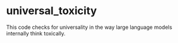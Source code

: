 # universal_toxicity
This code checks for universality in the way large language models internally think toxically.
